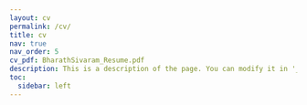 ```yaml
---
layout: cv
permalink: /cv/
title: cv
nav: true
nav_order: 5
cv_pdf: BharathSivaram_Resume.pdf
description: This is a description of the page. You can modify it in '_pages/cv.md'. You can also change or remove the top pdf download button.
toc:
  sidebar: left
---
```

